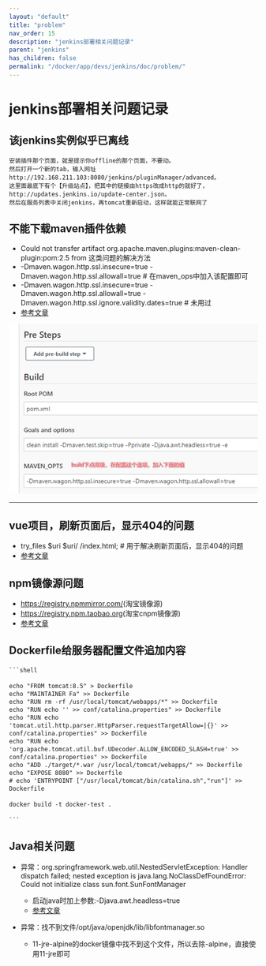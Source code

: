```yaml
---
layout: "default"
title: "problem"
nav_order: 15
description: "jenkins部署相关问题记录"
parent: "jenkins"
has_children: false
permalink: "/docker/app/devs/jenkins/doc/problem/"
---
```


# jenkins部署相关问题记录

## 该jenkins实例似乎已离线

    安装插件那个页面，就是提示你offline的那个页面，不要动。
    然后打开一个新的tab，输入网址http://192.168.211.103:8080/jenkins/pluginManager/advanced。 
    这里面最底下有个【升级站点】，把其中的链接由https改成http的就好了，http://updates.jenkins.io/update-center.json。 
    然后在服务列表中关闭jenkins，再tomcat重新启动，这样就能正常联网了

## 不能下载maven插件依赖

- Could not transfer artifact org.apache.maven.plugins:maven-clean-plugin:pom:2.5 from 这类问题的解决方法
- -Dmaven.wagon.http.ssl.insecure=true -Dmaven.wagon.http.ssl.allowall=true # 在maven_ops中加入该配置即可
- -Dmaven.wagon.http.ssl.insecure=true -Dmaven.wagon.http.ssl.allowall=true -Dmaven.wagon.http.ssl.ignore.validity.dates=true # 未用过
- [参考文章](https://www.cnblogs.com/JavaArchitect/p/14383061.html)

![img.png](img/不能下载maven插件依赖/img.png)

---

## vue项目，刷新页面后，显示404的问题

- try_files $uri $uri/ /index.html; # 用于解决刷新页面后，显示404的问题
- [参考文章](https://www.cnblogs.com/caijinghong/p/14693820.html)

## npm镜像源问题

- <https://registry.npmmirror.com/>(淘宝镜像源)
- <https://registry.npm.taobao.org>(淘宝cnpm镜像源)
- [参考文章](https://cloud.tencent.com/developer/article/1372949)

## Dockerfile给服务器配置文件追加内容

    ```shell

    echo "FROM tomcat:8.5" > Dockerfile
    echo "MAINTAINER Fa" >> Dockerfile
    echo "RUN rm -rf /usr/local/tomcat/webapps/*" >> Dockerfile
    echo "RUN echo '' >> conf/catalina.properties" >> Dockerfile
    echo "RUN echo 'tomcat.util.http.parser.HttpParser.requestTargetAllow=|{}' >> conf/catalina.properties" >> Dockerfile
    echo "RUN echo 'org.apache.tomcat.util.buf.UDecoder.ALLOW_ENCODED_SLASH=true' >> conf/catalina.properties" >> Dockerfile
    echo "ADD ./target/*.war /usr/local/tomcat/webapps/" >> Dockerfile
    echo "EXPOSE 8080" >> Dockerfile
    # echo 'ENTRYPOINT ["/usr/local/tomcat/bin/catalina.sh","run"]' >> Dockerfile

    docker build -t docker-test .

    ```

## Java相关问题

- 异常：org.springframework.web.util.NestedServletException: Handler dispatch failed; nested exception is java.lang.NoClassDefFoundError: Could not initialize class sun.font.SunFontManager
  - 启动java时加上参数:-Djava.awt.headless=true
  - [参考文章](https://www.cnblogs.com/yanqin/p/7160889.html)

- 异常：找不到文件/opt/java/openjdk/lib/libfontmanager.so
  - 11-jre-alpine的docker镜像中找不到这个文件，所以去除-alpine，直接使用11-jre即可
